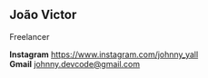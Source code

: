 ## João Victor

Freelancer

  **Instagram** https://www.instagram.com/johnny_yall<br>
  **Gmail** johnny.devcode@gmail.com
